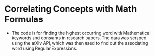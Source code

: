 # Correlating Concepts with Math Formulas
- The code is for finding the highest occurring word with Mathematical keywords and constants in research papers. The data was scraped using the arXiv API, which was then used to find out the associating word using Regular Expressions.
